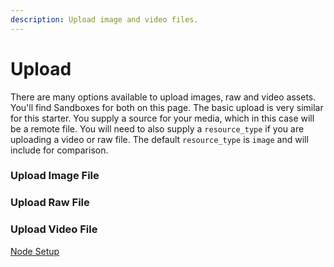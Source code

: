 ```yaml
---
description: Upload image and video files.
---
```


# Upload

There are many options available to upload images, raw and video assets.  You'll find Sandboxes for both on this page.  The basic upload is very similar for this starter.  You supply a source for your media, which in this case will be a remote file.  You will need to also supply a `resource_type` if you are uploading a video or raw file.  The default `resource_type` is `image` and will include for comparison.

### 

### Upload Image File



### Upload Raw File

### Upload Video File



[Node Setup](./)



